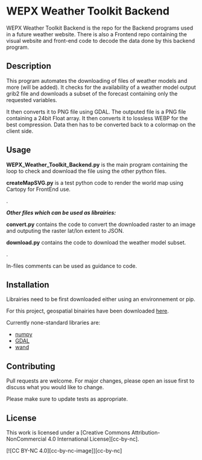 # WEPX Weather Toolkit Backend
WEPX Weather Toolkit Backend is the repo for the Backend programs used in a future weather website. There is also a Frontend repo containing the visual website and front-end code to decode the data done by this backend program.

## Description
This program automates the downloading of files of weather models and more (will be added). It checks for the availability of a weather model output grib2 file and downloads a subset of the forecast containing only the requested variables. 

It then converts it to PNG file using GDAL. The outputed file is a PNG file containing a 24bit Float array. It then converts it to lossless WEBP for the best compression. Data then has to be converted back to a colormap on the client side.

## Usage
**WEPX_Weather_Toolkit_Backend.py** is the main program containing the loop to check and download the file using the other python files.

**createMapSVG.py** is a test python code to render the world map using Cartopy for FrontEnd use.

.


***Other files which can be used as librairies:***

**convert.py** contains the code to convert the downloaded raster to an image and outputing the raster lat/lon extent to JSON.

**download.py** contains the code to download the weather model subset.

.

In-files comments can be used as guidance to code.

## Installation

Librairies need to be first downloaded either using an environnement or pip.

For this project, geospatial binairies have been downloaded [here](https://github.com/cgohlke/geospatial-wheels/).

Currently none-standard libraries are:

* [numpy](https://github.com/numpy/numpy)
* [GDAL](https://github.com/OSGeo/gdal)
* [wand](https://github.com/emcconville/wand)



## Contributing

Pull requests are welcome. For major changes, please open an issue first
to discuss what you would like to change.

Please make sure to update tests as appropriate.

## License

This work is licensed under a
[Creative Commons Attribution-NonCommercial 4.0 International License][cc-by-nc].

[![CC BY-NC 4.0][cc-by-nc-image]][cc-by-nc]

